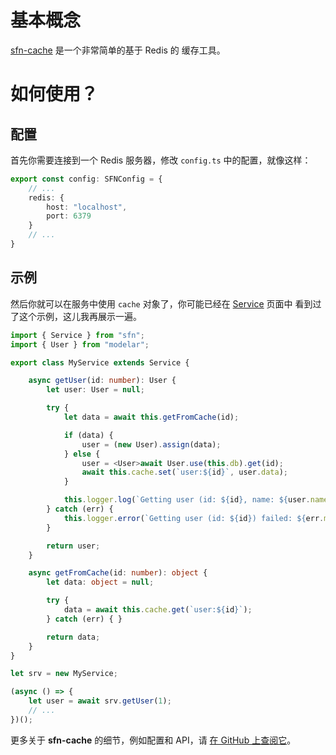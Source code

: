 <!-- title: 缓存; order: 12 -->
# 基本概念

[sfn-cache](https://github.com/hyurl/sfn-cache) 是一个非常简单的基于 Redis 的
缓存工具。

# 如何使用？

## 配置

首先你需要连接到一个 Redis 服务器，修改 `config.ts` 中的配置，就像这样：

```typescript
export const config: SFNConfig = {
    // ...
    redis: {
        host: "localhost",
        port: 6379
    }
    // ...
}
```

## 示例

然后你就可以在服务中使用 `cache` 对象了，你可能已经在 [Service](./service) 页面中
看到过了这个示例，这儿我再展示一遍。


```typescript
import { Service } from "sfn";
import { User } from "modelar";

export class MyService extends Service {

    async getUser(id: number): User {
        let user: User = null;

        try {
            let data = await this.getFromCache(id);

            if (data) {
                user = (new User).assign(data);
            } else {
                user = <User>await User.use(this.db).get(id);
                await this.cache.set(`user:${id}`, user.data);
            }

            this.logger.log(`Getting user (id: ${id}, name: ${user.name}) succeed.`);
        } catch (err) {
            this.logger.error(`Getting user (id: ${id}) failed: ${err.message}.`);
        }

        return user;
    }

    async getFromCache(id: number): object {
        let data: object = null;

        try {
            data = await this.cache.get(`user:${id}`);
        } catch (err) { }

        return data;
    }
}

let srv = new MyService;

(async () => {
    let user = await srv.getUser(1);
    // ...
})();
```

更多关于 **sfn-cache** 的细节，例如配置和 API，请
[在 GitHub 上查阅它](https://github.com/hyurl/sfn-cache)。